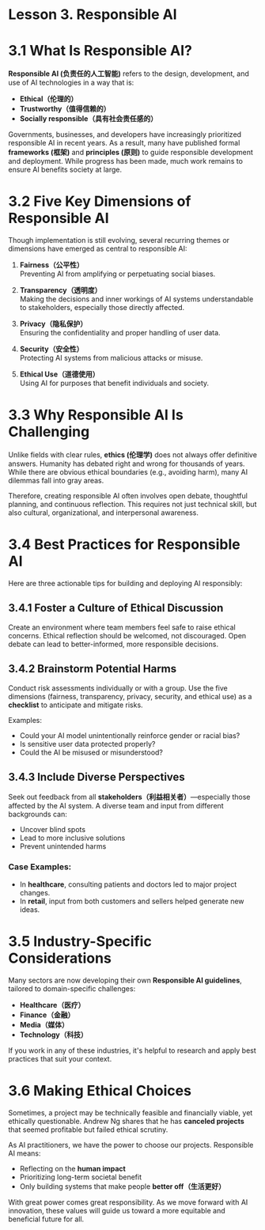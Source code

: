 # Lesson 3. Responsible AI

# 3.1 What Is Responsible AI?

**Responsible AI (负责任的人工智能)** refers to the design, development, and use of AI technologies in a way that is:

- **Ethical（伦理的）**
- **Trustworthy（值得信赖的）**
- **Socially responsible（具有社会责任感的）**

Governments, businesses, and developers have increasingly prioritized responsible AI in recent years. As a result, many have published formal **frameworks (框架)** and **principles (原则)** to guide responsible development and deployment. While progress has been made, much work remains to ensure AI benefits society at large.

# 3.2 Five Key Dimensions of Responsible AI

Though implementation is still evolving, several recurring themes or dimensions have emerged as central to responsible AI:

1. **Fairness（公平性）**  
   Preventing AI from amplifying or perpetuating social biases.

2. **Transparency（透明度）**  
   Making the decisions and inner workings of AI systems understandable to stakeholders, especially those directly affected.

3. **Privacy（隐私保护）**  
   Ensuring the confidentiality and proper handling of user data.

4. **Security（安全性）**  
   Protecting AI systems from malicious attacks or misuse.

5. **Ethical Use（道德使用）**  
   Using AI for purposes that benefit individuals and society.

# 3.3 Why Responsible AI Is Challenging

Unlike fields with clear rules, **ethics (伦理学)** does not always offer definitive answers. Humanity has debated right and wrong for thousands of years. While there are obvious ethical boundaries (e.g., avoiding harm), many AI dilemmas fall into gray areas.

Therefore, creating responsible AI often involves open debate, thoughtful planning, and continuous reflection. This requires not just technical skill, but also cultural, organizational, and interpersonal awareness.

# 3.4 Best Practices for Responsible AI

Here are three actionable tips for building and deploying AI responsibly:

## 3.4.1 Foster a Culture of Ethical Discussion

Create an environment where team members feel safe to raise ethical concerns. Ethical reflection should be welcomed, not discouraged. Open debate can lead to better-informed, more responsible decisions.

## 3.4.2 Brainstorm Potential Harms

Conduct risk assessments individually or with a group. Use the five dimensions (fairness, transparency, privacy, security, and ethical use) as a **checklist** to anticipate and mitigate risks.

Examples:
- Could your AI model unintentionally reinforce gender or racial bias?
- Is sensitive user data protected properly?
- Could the AI be misused or misunderstood?

## 3.4.3 Include Diverse Perspectives

Seek out feedback from all **stakeholders（利益相关者）**—especially those affected by the AI system. A diverse team and input from different backgrounds can:

- Uncover blind spots
- Lead to more inclusive solutions
- Prevent unintended harms

### Case Examples:
- In **healthcare**, consulting patients and doctors led to major project changes.
- In **retail**, input from both customers and sellers helped generate new ideas.

# 3.5 Industry-Specific Considerations

Many sectors are now developing their own **Responsible AI guidelines**, tailored to domain-specific challenges:

- **Healthcare（医疗）**
- **Finance（金融）**
- **Media（媒体）**
- **Technology（科技）**

If you work in any of these industries, it's helpful to research and apply best practices that suit your context.

# 3.6 Making Ethical Choices

Sometimes, a project may be technically feasible and financially viable, yet ethically questionable. Andrew Ng shares that he has **canceled projects** that seemed profitable but failed ethical scrutiny.

As AI practitioners, we have the power to choose our projects. Responsible AI means:

- Reflecting on the **human impact**
- Prioritizing long-term societal benefit
- Only building systems that make people **better off（生活更好）**

With great power comes great responsibility. As we move forward with AI innovation, these values will guide us toward a more equitable and beneficial future for all.
